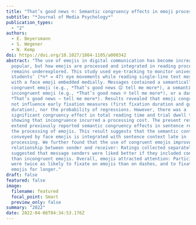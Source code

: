 ```yaml
---
title: "That’s good news ☹: Semantic congruency effects in emoji processing"
subtitle: "*Journal of Media Psychology*"
publication_types:
  - "2"
authors:
  - E. Beyersmann
  - S. Wegener
  - N. Kemp
doi: https://doi.org/10.1027/1864-1105/a000342
abstract: "The use of emojis in digital communication has become increasingly
  popular, but how emojis are processed and integrated in reading processes
  remains underexplored. This study used eye-tracking to monitor university
  students’ (*n* = 47) eye movements while reading single-line text messages
  with a face emoji embedded medially. Messages contained a semantically
  congruent emoji (e.g., *That’s good news 😊 tell me more*), a semantically
  incongruent emoji (e.g., *That’s good news ☹ tell me more*), or a dash (e.g.,
  *That’s good news – tell me more*). Results revealed that emoji congruency did
  not influence early fixation measures (first fixation duration and gaze
  duration), nor the probability of regressions. However, there was a
  significant congruency effect in total reading time and trial dwell time,
  showing that incongruence incurred a processing cost. The present results
  extend previously reported semantic congruency effects in sentence reading to
  the processing of emojis. This result suggests that the semantic content
  conveyed by face emojis is integrated with sentence context late in
  processing. We further found that the use of congruent emojis improved the
  relationship between sender and receiver: Ratings collected separately
  suggested that message senders were liked better if they included congruent
  than incongruent emojis. Overall, emojis attracted attention: Participants
  were twice as likely to fixate on emojis than on dashes, and to fixate on
  emojis for longer."
draft: false
featured: false
image:
  filename: featured
  focal_point: Smart
  preview_only: false
summary: "2022"
date: 2022-04-06T04:34:53.176Z
---
```

